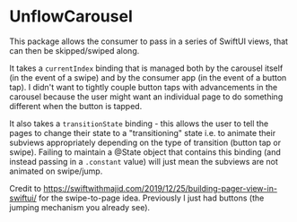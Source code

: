 # UnflowCarousel

This package allows the consumer to pass in a series of SwiftUI views, that can then be skipped/swiped along.

It takes a `currentIndex` binding that is managed both by the carousel itself (in the event of a swipe) and by the consumer app (in the event of a button tap). I didn't want to tightly couple button taps with advancements in the carousel because the user might want an individual page to do something different when the button is tapped.

It also takes a `transitionState` binding - this allows the user to tell the pages to change their state to a "transitioning" state i.e. to animate their subviews appropriately depending on the type of transition (button tap or swipe). Failing to maintain a @State object that contains this binding (and instead passing in a `.constant` value) will just mean the subviews are not animated on swipe/jump. 

Credit to https://swiftwithmajid.com/2019/12/25/building-pager-view-in-swiftui/ for the swipe-to-page idea. Previously I just had buttons (the jumping mechanism you already see).
